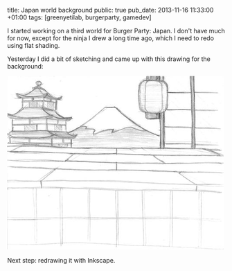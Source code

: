 title: Japan world background
public: true
pub_date: 2013-11-16 11:33:00 +01:00
tags: [greenyetilab, burgerparty, gamedev]


I started working on a third world for Burger Party: Japan. I don't have much
for now, except for the ninja I drew a long time ago, which I need to redo using
flat shading.

Yesterday I did a bit of sketching and came up with this drawing for the
background:

[![Sketch for Japan background](thumb-japan-background-sketch.jpg)](japan-background-sketch.jpg)

Next step: redrawing it with Inkscape.
